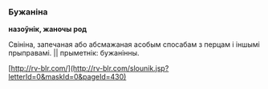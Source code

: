 ### Бужаніна
**назоўнік, жаночы род**

Свініна, запечаная або абсмажаная асобым спосабам з перцам і іншымі прыправамі. || прыметнік: бужанінны.

<a rel="author">[http://rv-blr.com/](http://rv-blr.com/slounik.jsp?letterId=0&maskId=0&pageId=430)</a>
